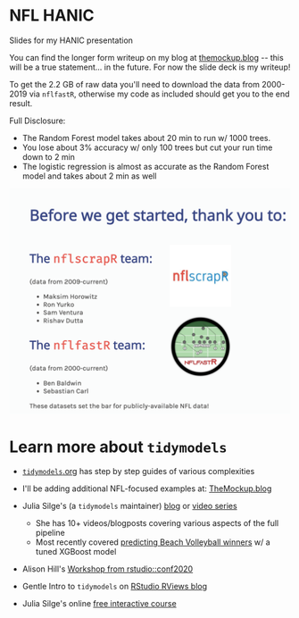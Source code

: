 # NFL HANIC 

Slides for my HANIC presentation

You can find the longer form writeup on my blog at [themockup.blog](https://themockup.blog/) -- this will be a true statement... in the future. For now the slide deck is my writeup!

To get the 2.2 GB of raw data you'll need to download the data from 2000-2019 via `nflfastR`, otherwise my code as included should get you to the end result.

Full Disclosure:
- The Random Forest model takes about 20 min to run w/ 1000 trees.
- You lose about 3% accuracy w/ only 100 trees but cut your run time down to 2 min
- The logistic regression is almost as accurate as the Random Forest model and takes about 2 min as well


![Thank you `nflscrapR` and `nflfastR`](thank_you.png)

# Learn more about `tidymodels`

* [`tidymodels`.org](https://www.tidymodels.org/learn/) has step by step guides of various complexities

* I'll be adding additional NFL-focused examples at: [TheMockup.blog](https://themockup.blog/posts/2020-05-01-tidy-long-models/)

* Julia Silge's (a `tidymodels` maintainer) [blog](https://juliasilge.com/) or [video series](https://www.youtube.com/channel/UCTTBgWyJl2HrrhQOOc710kA)  
  * She has 10+ videos/blogposts covering various aspects of the full pipeline
  * Most recently covered [predicting Beach Volleyball winners](https://juliasilge.com/blog/xgboost-tune-volleyball/) w/ a tuned XGBoost model

* Alison Hill's [Workshop from rstudio::conf2020](https://conf20-intro-ml.netlify.app/)

* Gentle Intro to `tidymodels` on [RStudio RViews blog](https://rviews.rstudio.com/2019/06/19/a-gentle-intro-to-tidymodels/)

* Julia Silge's online [free interactive course](https://supervised-ml-course.netlify.app/)
